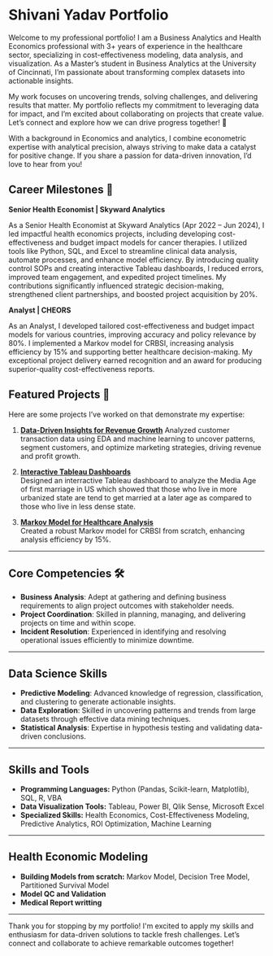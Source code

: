 # Shivani Yadav Portfolio 

Welcome to my professional portfolio! I am a Business Analytics and Health Economics professional with 3+ years of experience in the healthcare sector, specializing in cost-effectiveness modeling, data analysis, and visualization. As a Master’s student in Business Analytics at the University of Cincinnati, I’m passionate about transforming complex datasets into actionable insights.

My work focuses on uncovering trends, solving challenges, and delivering results that matter. My portfolio reflects my commitment to leveraging data for impact, and I’m excited about collaborating on projects that create value. Let’s connect and explore how we can drive progress together! 🌟

With a background in Economics and analytics, I combine econometric expertise with analytical precision, always striving to make data a catalyst for positive change. If you share a passion for data-driven innovation, I’d love to hear from you!

## Career Milestones 🚀

**Senior Health Economist	| Skyward Analytics**
 
As a Senior Health Economist at Skyward Analytics (Apr 2022 – Jun 2024), I led impactful health economics projects, including developing cost-effectiveness and budget impact models for cancer therapies. I utilized tools like Python, SQL, and Excel to streamline clinical data analysis, automate processes, and enhance model efficiency. By introducing quality control SOPs and creating interactive Tableau dashboards, I reduced errors, improved team engagement, and expedited project timelines. My contributions significantly influenced strategic decision-making, strengthened client partnerships, and boosted project acquisition by 20%.

**Analyst | CHEORS**

As an Analyst, I developed tailored cost-effectiveness and budget impact models for various countries, improving accuracy and policy relevance by 80%. I implemented a Markov model for CRBSI, increasing analysis efficiency by 15% and supporting better healthcare decision-making. My exceptional project delivery earned recognition and an award for producing superior-quality cost-effectiveness reports.


## Featured Projects 📂
Here are some projects I’ve worked on that demonstrate my expertise:

1. **[Data-Driven Insights for Revenue Growth](https://github.com/Shivani-yadav-0/Data-Driven-Insights-for-Revenue-Growth)**
   Analyzed customer transaction data using EDA and machine learning to uncover patterns, segment customers, and optimize marketing strategies, driving revenue and profit growth.


2. **[Interactive Tableau Dashboards](https://public.tableau.com/app/profile/shivani.yadav5001/vizzes)**  
   Designed an interractive Tableau dashboard to analyze the Media Age of first marriage in US which showed that those who live in more urbanized state are tend to get married at a later age as compared to those who live in less dense state.

3. **[Markov Model for Healthcare Analysis](https://github.com/Shivani-yadav-0/Health-Model.git)**  
   Created a robust Markov model for CRBSI from scratch, enhancing analysis efficiency by 15%.

---

## Core Competencies 🛠

- **Business Analysis**: Adept at gathering and defining business requirements to align project outcomes with stakeholder needs.
- **Project Coordination**: Skilled in planning, managing, and delivering projects on time and within scope.
- **Incident Resolution**: Experienced in identifying and resolving operational issues efficiently to minimize downtime.

---

## Data Science Skills

- **Predictive Modeling**: Advanced knowledge of regression, classification, and clustering to generate actionable insights.
- **Data Exploration**: Skilled in uncovering patterns and trends from large datasets through effective data mining techniques.
- **Statistical Analysis**: Expertise in hypothesis testing and validating data-driven conclusions.

---

## Skills and Tools
- **Programming Languages:** Python (Pandas, Scikit-learn, Matplotlib), SQL, R, VBA
- **Data Visualization Tools:** Tableau, Power BI, Qlik Sense, Microsoft Excel
- **Specialized Skills:** Health Economics, Cost-Effectiveness Modeling, Predictive Analytics, ROI Optimization, Machine Learning

---

## Health Economic Modeling 
- **Building Models from scratch:** Markov Model, Decision Tree Model, Partitioned Survival Model
- **Model QC and Validation**
- **Medical Report writting**

---

Thank you for stopping by my portfolio! I'm excited to apply my skills and enthusiasm for data-driven solutions to tackle fresh challenges. Let’s connect and collaborate to achieve remarkable outcomes together!
